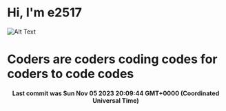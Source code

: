 # Hi, I'm e2517

![Alt Text](https://github.com/E2517/e2517/blob/master/images/background.gif)

# Coders are coders coding codes for coders to code codes

<h4 align="center">Last commit was Sun Nov 05 2023 20:09:44 GMT+0000 (Coordinated Universal Time)</h4>
